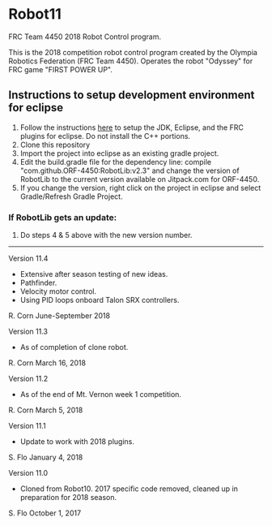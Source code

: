 # Robot11
FRC Team 4450 2018 Robot Control program.

This is the 2018 competition robot control program created by the Olympia Robotics Federation (FRC Team 4450).
Operates the robot "Odyssey" for FRC game "FIRST POWER UP".

## Instructions to setup development environment for eclipse
1) Follow the instructions [here](http://wpilib.screenstepslive.com/s/4485/m/13809/l/599681-installing-eclipse-c-java) to setup the JDK, Eclipse, and the FRC plugins for eclipse. Do not install the C++ portions.
2) Clone this repository
3) Import the project into eclipse as an existing gradle project.
4) Edit the build.gradle file for the dependency line:
	compile "com.github.ORF-4450:RobotLib:v2.3" 
	and change the version of RobotLib to the current version available
	on Jitpack.com for ORF-4450.
5) If you change the version, right click on the project in eclipse and select Gradle/Refresh Gradle Project.

### If RobotLib gets an update:
1) Do steps 4 & 5 above with the new version number.
****************************************************************************************************************
Version 11.4

*	Extensive after season testing of new ideas.
*	Pathfinder.
*	Velocity motor control.
*	Using PID loops onboard Talon SRX controllers.

R. Corn
June-September 2018

Version 11.3

*	As of completion of clone robot.

R. Corn
March 16, 2018

Version 11.2

*	As of the end of Mt. Vernon week 1 competition.

R. Corn
March 5, 2018

Version 11.1

* 	Update to work with 2018 plugins.

S. Flo
January 4, 2018

Version 11.0

*	Cloned from Robot10. 2017 specific code removed, cleaned up in preparation for 2018 season.

S. Flo
October 1, 2017

